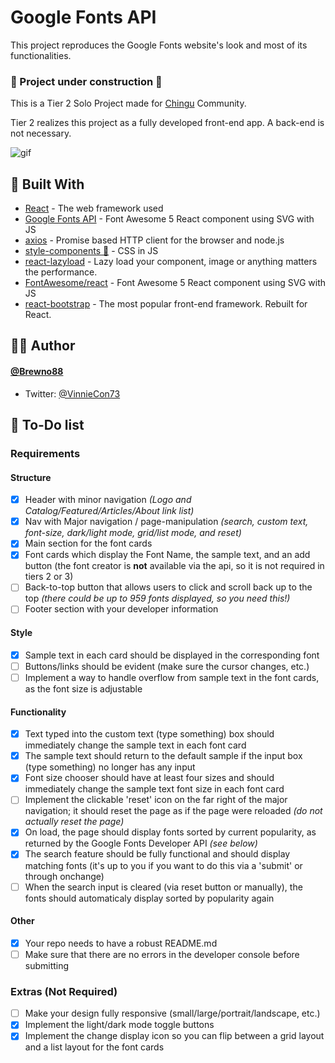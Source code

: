 # Google Fonts API

This project reproduces the Google Fonts website's look and most of its functionalities.

### 🚧 Project under construction 🚧

This is a Tier 2 Solo Project made for [Chingu](https://www.chingu.io) Community. <br>

Tier 2 realizes this project as a fully developed front-end app. A back-end is not necessary.

![gif](./public/tier2.gif)

## 🧰 Built With

- [React](https://reactjs.org/) - The web framework used
- [Google Fonts API](https://github.com/FortAwesome/react-fontawesome) - Font Awesome 5 React component using SVG with JS
- [axios](https://github.com/axios/axios) - Promise based HTTP client for the browser and node.js
- [style-components 💅](https://styled-components.com/) - CSS in JS
- [react-lazyload](https://github.com/twobin/react-lazyload) - Lazy load your component, image or anything matters the performance.
- [FontAwesome/react](https://github.com/FortAwesome/react-fontawesome) - Font Awesome 5 React component using SVG with JS
- [react-bootstrap](https://react-bootstrap.github.io/) - The most popular front-end framework. Rebuilt for React.

## 🧝‍♂️ Author

#### [@Brewno88](https://github.com/Brewno88)

- Twitter: [@VinnieCon73](https://twitter.com/VincHeadZo)

<!-- ## 🤝 Contributing

1. Fork it (https://github.com/Chingu-Solo/solo-koala-77/fork)
2. Create your feature branch (`git checkout -b feature/fooBar`)
3. Commit your changes (`git commit -am 'Add some fooBar'`)
4. Push to the branch (`git push origin feature/fooBar`)
5. Create a new Pull Request -->

## 📝 To-Do list

### **Requirements**

#### Structure

- [x] Header with minor navigation _(Logo and Catalog/Featured/Articles/About link list)_
- [x] Nav with Major navigation / page-manipulation _(search, custom text, font-size, dark/light mode, grid/list mode, and reset)_
- [x] Main section for the font cards
- [x] Font cards which display the Font Name, the sample text, and an add button (the font creator is **not** available via the api, so it is not required in tiers 2 or 3)
- [ ] Back-to-top button that allows users to click and scroll back up to the top _(there could be up to 959 fonts displayed, so you need this!)_
- [ ] Footer section with your developer information

#### Style

- [x] Sample text in each card should be displayed in the corresponding font
- [ ] Buttons/links should be evident (make sure the cursor changes, etc.)
- [ ] Implement a way to handle overflow from sample text in the font cards, as the font size is adjustable

#### Functionality

- [x] Text typed into the custom text (type something) box should immediately change the sample text in each font card
- [x] The sample text should return to the default sample if the input box (type something) no longer has any input
- [x] Font size chooser should have at least four sizes and should immediately change the sample text font size in each font card
- [ ] Implement the clickable 'reset' icon on the far right of the major navigation; it should reset the page as if the page were reloaded _(do not actually reset the page)_
- [x] On load, the page should display fonts sorted by current popularity, as returned by the Google Fonts Developer API _(see below)_
- [x] The search feature should be fully functional and should display matching fonts (it's up to you if you want to do this via a 'submit' or through onchange)
- [ ] When the search input is cleared (via reset button or manually), the fonts should automaticaly display sorted by popularity again

#### Other

- [x] Your repo needs to have a robust README.md
- [ ] Make sure that there are no errors in the developer console before submitting

### **Extras (Not Required)**

- [ ] Make your design fully responsive (small/large/portrait/landscape, etc.)
- [x] Implement the light/dark mode toggle buttons
- [x] Implement the change display icon so you can flip between a grid layout and a list layout for the font cards

<!-- ## License

This project is licensed under the MIT License - see the [LICENSE.md](LICENSE.md) file for details -->
